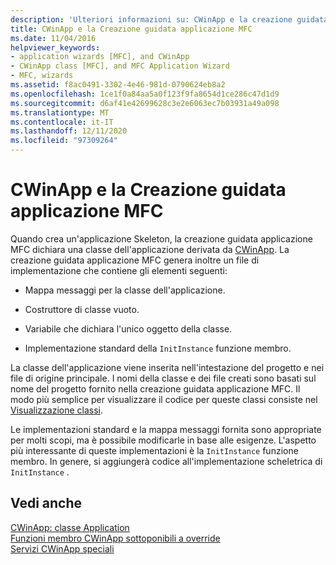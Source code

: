 ```yaml
---
description: 'Ulteriori informazioni su: CWinApp e la creazione guidata applicazione MFC'
title: CWinApp e la Creazione guidata applicazione MFC
ms.date: 11/04/2016
helpviewer_keywords:
- application wizards [MFC], and CWinApp
- CWinApp class [MFC], and MFC Application Wizard
- MFC, wizards
ms.assetid: f8ac0491-3302-4e46-981d-0790624eb8a2
ms.openlocfilehash: 1ce1f0a84aa5a0f123f9fa8654d1ce286c47d1d9
ms.sourcegitcommit: d6af41e42699628c3e2e6063ec7b03931a49a098
ms.translationtype: MT
ms.contentlocale: it-IT
ms.lasthandoff: 12/11/2020
ms.locfileid: "97309264"
---
```

# <a name="cwinapp-and-the-mfc-application-wizard"></a>CWinApp e la Creazione guidata applicazione MFC

Quando crea un'applicazione Skeleton, la creazione guidata applicazione MFC dichiara una classe dell'applicazione derivata da [CWinApp](reference/cwinapp-class.md). La creazione guidata applicazione MFC genera inoltre un file di implementazione che contiene gli elementi seguenti:

- Mappa messaggi per la classe dell'applicazione.

- Costruttore di classe vuoto.

- Variabile che dichiara l'unico oggetto della classe.

- Implementazione standard della `InitInstance` funzione membro.

La classe dell'applicazione viene inserita nell'intestazione del progetto e nei file di origine principale. I nomi della classe e dei file creati sono basati sul nome del progetto fornito nella creazione guidata applicazione MFC. Il modo più semplice per visualizzare il codice per queste classi consiste nel [Visualizzazione classi](/visualstudio/ide/viewing-the-structure-of-code).

Le implementazioni standard e la mappa messaggi fornita sono appropriate per molti scopi, ma è possibile modificarle in base alle esigenze. L'aspetto più interessante di queste implementazioni è la `InitInstance` funzione membro. In genere, si aggiungerà codice all'implementazione scheletrica di `InitInstance` .

## <a name="see-also"></a>Vedi anche

[CWinApp: classe Application](cwinapp-the-application-class.md)<br/>
[Funzioni membro CWinApp sottoponibili a override](overridable-cwinapp-member-functions.md)<br/>
[Servizi CWinApp speciali](special-cwinapp-services.md)
